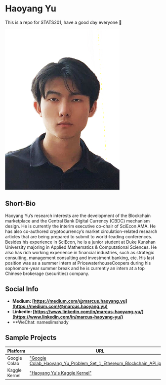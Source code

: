 # Haoyang Yu

This is a repo for STATS201, have a good day everyone 🕺

![Haoyang_Marcus_Yu](./image/余昊洋.jpg)

## Short-Bio

Haoyang Yu’s research interests are the development of the Blockchain marketplace and the Central Bank Digital Currency (CBDC) mechanism design. He is currently the interim executive co-chair of SciEcon AMA. He has also co-authored cryptocurrency’s market circulation-related research articles that are being prepared to submit to world-leading conferences. Besides his experience in SciEcon, he is a junior student at Duke Kunshan University majoring in Applied Mathematics & Computational Sciences. He also has rich working experience in financial industries, such as strategic consulting, management consulting and investment banking, etc. His last position was as a summer intern at PricewaterhouseCoopers during his sophomore-year summer break and he is currently an intern at a top Chinese brokerage (securities) company.

## Social Info

- **Medium: [https://medium.com/@marcus.haoyang.yu](https://medium.com/@marcus.haoyang.yu)**
- **Linkedin: [https://www.linkedin.com/in/marcus-haoyang-yu/](https://www.linkedin.com/in/marcus-haoyang-yu/)**
- **WeChat: nameslimshady

## Sample Projects

| Platform  | URL |
| ------------- | ------------- |
| Google Colab  | ["Google Colab_Haoyang_Yu_Problem_Set_1_Ethereum_Blockchain_API.ipynb"](https://colab.research.google.com/github/HaoyangMarcusYu/portfolio/blob/main/Google%20Colab_Haoyang_Yu_Problem_Set_1_Ethereum_Blockchain_API.ipynb#scrollTo=6M_I7j13HHVe)  |
| Kaggle Kernel  | ["Haoyang Yu's Kaggle Kernel"](https://www.kaggle.com/code/haoyangmarcusyu/haoyang-yu-s-part2)  |
